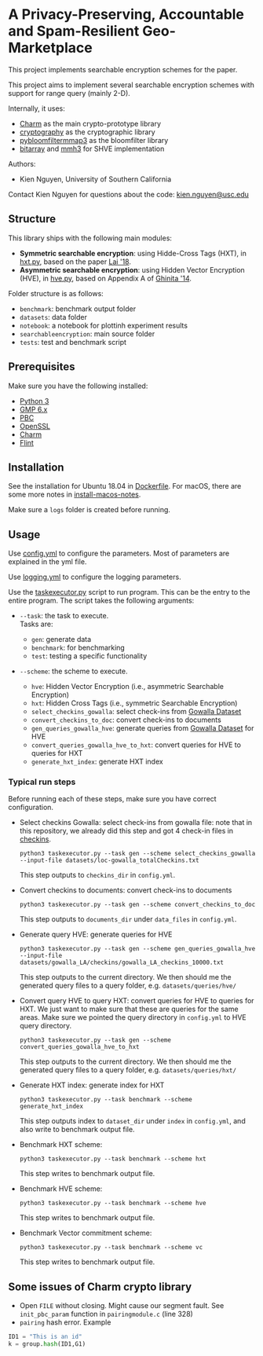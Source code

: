 # A Privacy-Preserving, Accountable and Spam-Resilient Geo-Marketplace

This project implements searchable encryption schemes for the paper. 

This project aims to implement several searchable encryption schemes with support for range query (mainly 2-D).

Internally, it uses:
  * [Charm] as the main crypto-prototype library
  * [cryptography] as the cryptographic library
  * [pybloomfiltermmap3] as the bloomfilter library
  * [bitarray] and [mmh3] for SHVE implementation
 
Authors:
 * Kien Nguyen, University of Southern California

Contact Kien Nguyen for questions about the code:
  kien.nguyen@usc.edu
  
## Structure ##

This library ships with the following main modules:
 * **Symmetric searchable encryption**: using Hidde-Cross Tags (HXT), in [hxt.py], based on the paper [Lai '18]. 
 * **Asymmetric searchable encryption**: using Hidden Vector Encryption (HVE), in [hve.py], based on Appendix A of [Ghinita '14].
  
Folder structure is as follows:
 * `benchmark`: benchmark output folder
 * `datasets`: data folder
 * `notebook`: a notebook for plottinh experiment results
 * `searchableencryption`: main source folder
 * `tests`: test and benchmark script
   
## Prerequisites ##

Make sure you have the following installed:
 * [Python 3](https://www.python.org/)
 * [GMP 6.x](http://gmplib.org/)
 * [PBC](http://crypto.stanford.edu/pbc/download.html)
 * [OpenSSL](http://www.openssl.org/source/)
 * [Charm]
 * [Flint](http://www.flintlib.org/)

## Installation ##
    
See the installation for Ubuntu 18.04 in [Dockerfile].
For macOS, there are some more notes in [install-macos-notes].

Make sure a ```logs``` folder is created before running.

## Usage ##

Use [config.yml] to configure the parameters. Most of parameters are explained in the yml file.

Use [logging.yml] to configure the logging parameters.

Use the [taskexecutor.py] script to run program. This can be the entry to the entire program.
The script takes the following arguments:
  * `--task`: the task to execute.  
    Tasks are: 
    * `gen`: generate data
    * `benchmark`: for benchmarking
    * `test`: testing a specific functionality
    
  * `--scheme`: the scheme to execute.  
    * `hve`: Hidden Vector Encryption (i.e., asymmetric Searchable Encryption)
    * `hxt`: Hidden Cross Tags (i.e., symmetric Searchable Encryption)
    * `select_checkins_gowalla`: select check-ins from [Gowalla Dataset]
    * `convert_checkins_to_doc`: convert check-ins to documents
    * `gen_queries_gowalla_hve`: generate queries from [Gowalla Dataset] for HVE
    * `convert_queries_gowalla_hve_to_hxt`: convert queries for HVE to queries for HXT
    * `generate_hxt_index`: generate HXT index
  
### Typical run steps ###
Before running each of these steps, make sure you have correct configuration.

- Select checkins Gowalla: select check-ins from gowalla file: note that in this repository, 
we already did this step and got 4 check-in files in [checkins]. 

    ```
    python3 taskexecutor.py --task gen --scheme select_checkins_gowalla --input-file datasets/loc-gowalla_totalCheckins.txt
    ```
    
    This step outputs to `checkins_dir` in `config.yml`.
    
- Convert checkins to documents: convert check-ins to documents

    ```
    python3 taskexecutor.py --task gen --scheme convert_checkins_to_doc
    ```
  
  This step outputs to `documents_dir` under `data_files` in `config.yml`.

- Generate query HVE: generate queries for HVE

    ```
    python3 taskexecutor.py --task gen --scheme gen_queries_gowalla_hve --input-file datasets/gowalla_LA/checkins/gowalla_LA_checkins_10000.txt
    ```
  This step outputs to the current directory. We then should me the generated query files to a query folder, e.g. `datasets/queries/hve/`
    
- Convert query HVE to query HXT: convert queries for HVE to queries for HXT. We just want to make sure that these are queries for the same areas.
    Make sure we pointed the query directory in `config.yml` to HVE query directory.

    ```
    python3 taskexecutor.py --task gen --scheme convert_queries_gowalla_hve_to_hxt
    ```
  
  This step outputs to the current directory. We then should me the generated query files to a query folder, e.g. `datasets/queries/hxt/`

- Generate HXT index: generate index for HXT

    ```
    python3 taskexecutor.py --task benchmark --scheme generate_hxt_index
    ```
  
  This step outputs index to `dataset_dir` under `index` in `config.yml`, and also write to benchmark output file.
    
- Benchmark HXT scheme:

    ```
    python3 taskexecutor.py --task benchmark --scheme hxt
    ```
  
  This step writes to benchmark output file.
  
- Benchmark HVE scheme:

    ```
    python3 taskexecutor.py --task benchmark --scheme hve
    ```
  
  This step writes to benchmark output file.
  
- Benchmark Vector commitment scheme:

    ```
    python3 taskexecutor.py --task benchmark --scheme vc
    ```
  
  This step writes to benchmark output file.
  
## Some issues of Charm crypto library ##
- Open `FILE` without closing. Might cause our segment fault. See `init_pbc_param` function in `pairingmodule.c` (line 328)
- `pairing` hash error. Example
```python
ID1 = "This is an id"
k = group.hash(ID1,G1)
```

[Charm]: http://charm-crypto.io/
[cryptography]: https://cryptography.io
[pybloomfiltermmap3]: https://pypi.org/project/pybloomfiltermmap3/
[bitarray]: https://pypi.org/project/bitarray/
[mmh3]: https://pypi.org/project/mmh3/ 

[taskexecutor.py]: /taskexecutor.py
[install-macos-notes]: /install-macos-note.md    
[hve]: /searchableencryption/hve
[hve.py]: /searchableencryption/hve/hve.py
[hxt.py]: /searchableencryption/sse/hxt.py

[Ghinita '14]: https://dl.acm.org/citation.cfm?id=2557559
[Lai '18]: https://dl.acm.org/citation.cfm?id=3243753

[Dockerfile]: /Dockerfile
[config.yml]: /config.yml
[logging.yml]: /logging.yml
[checkins]: /datasets/gowalla_LA/checkins

[Gowalla Dataset]: https://snap.stanford.edu/data/loc-gowalla.html
